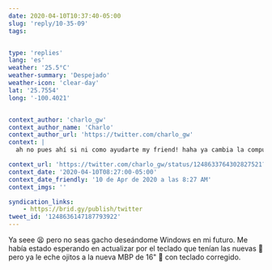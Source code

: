 ```yaml
---
date: 2020-04-10T10:37:40-05:00
slug: 'reply/10-35-09'
tags:


type: 'replies'
lang: 'es'
weather: '25.5°C'
weather-summary: 'Despejado'
weather-icon: 'clear-day'
lat: '25.7554'
long: '-100.4021'


context_author: 'charlo_gw'
context_author_name: 'Charlo'
context_author_url: 'https://twitter.com/charlo_gw'
context: |
  ah no pues ahí si ni como ayudarte my friend! haha ya cambia la compu :( una Dell haha 😉

context_url: 'https://twitter.com/charlo_gw/status/1248633764302827521?s=12'
context_date: '2020-04-10T08:27:00-05:00'
context_date_friendly: '10 de Apr de 2020 a las 8:27 AM'
context_imgs: ''

syndication_links:
    - https://brid.gy/publish/twitter
tweet_id: '1248636147187793922'
---
```

Ya seee 😫 pero no seas gacho deseándome Windows en mi futuro. Me había estado esperando en actualizar por el teclado que tenían las nuevas 🤢 pero ya le eche ojitos a la nueva MBP de 16" 👀 con teclado corregido. 